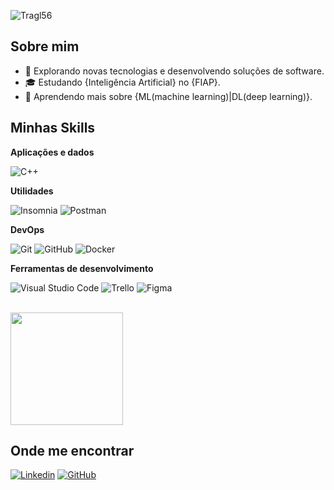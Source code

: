![Tragl56](https://komarev.com/ghpvc/?username=Tragl56&color=006bed)

## Sobre mim

- 🤔 Explorando novas tecnologias e desenvolvendo soluções de software.
- 🎓 Estudando {Inteligência Artificial} no {FIAP}.
- 🌱 Aprendendo mais sobre {ML(machine learning)|DL(deep learning)}.

## Minhas Skills

**Aplicações e dados**

![C++](https://img.shields.io/badge/-C++-333333?style=flat&logo=C%2B%2B&logoColor=00599C)

**Utilidades**

![Insomnia](https://img.shields.io/badge/-Insomnia-333333?style=flat&logo=insomnia)
![Postman](https://img.shields.io/badge/-Postman-333333?style=flat&logo=postman)

**DevOps**

![Git](https://img.shields.io/badge/-Git-333333?style=flat&logo=git)
![GitHub](https://img.shields.io/badge/-GitHub-333333?style=flat&logo=github)
![Docker](https://img.shields.io/badge/-Docker-333333?style=flat&logo=docker)

**Ferramentas de desenvolvimento**

![Visual Studio Code](https://img.shields.io/badge/-Visual%20Studio%20Code-333333?style=flat&logo=visual-studio-code&logoColor=007ACC)
![Trello](https://img.shields.io/badge/-Trello-333333?style=flat&logo=trello&logoColor=007ACC)
![Figma](https://img.shields.io/badge/-Figma-333333?style=flat&logo=figma&logoColor=007ACC)


<br/>

<a href="https://github.com/Tragl56" title="Perfil do Tragl56">
  <img height="180em" src="https://github-readme-stats.vercel.app/api?username=Tragl56&theme=dracula&show_icons=true" />
</a>

## Onde me encontrar

[![Linkedin](https://img.shields.io/badge/-username-blue?style=flat-square&logo=Linkedin&logoColor=white&link=LINK-DO-SEU-LINKEDIN)]((https://www.linkedin.com/in/luiz-felipe-tragl-b09a71237/?trk=public-profile-join-page))
[![GitHub](https://img.shields.io/github/followers/iuricode?label=follow&style=social)]([LINK-DO-SEU-GITHUB](https://github.com/Tragl56))
